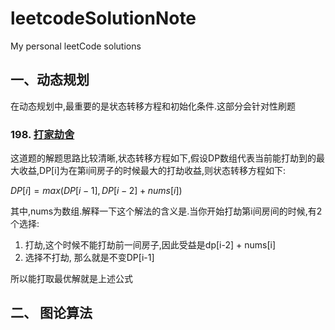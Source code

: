 # leetcodeSolutionNote
My personal leetCode solutions

## 一、动态规划
在动态规划中,最重要的是状态转移方程和初始化条件.这部分会针对性刷题
### 198. [打家劫舍](https://leetcode.cn/problems/house-robber/)
这道题的解题思路比较清晰,状态转移方程如下,假设DP数组代表当前能打劫到的最大收益,DP[i]为在第i间房子的时候最大的打劫收益,则状态转移方程如下:

$DP[i] = max(DP[i-1],DP[i-2] + nums[i])$

其中,nums为数组.解释一下这个解法的含义是.当你开始打劫第i间房间的时候,有2个选择:
1. 打劫,这个时候不能打劫前一间房子,因此受益是dp[i-2] + nums[i]
2. 选择不打劫, 那么就是不变DP[i-1]

所以能打取最优解就是上述公式
## 二、 图论算法